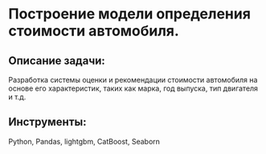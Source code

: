 # Построение модели определения стоимости автомобиля.

## Описание задачи: 
Разработка системы оценки и рекомендации стоимости автомобиля на основе его характеристик, таких как марка, год выпуска, тип двигателя и т.д.

## Инструменты:
Python, Pandas, lightgbm, CatBoost, Seaborn
